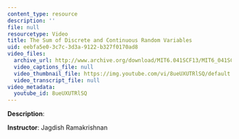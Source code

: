 ```yaml
---
content_type: resource
description: ''
file: null
resourcetype: Video
title: The Sum of Discrete and Continuous Random Variables
uid: eebfa5e0-3c7c-3d3a-9122-b327f0170ad8
video_files:
  archive_url: http://www.archive.org/download/MIT6.041SCF13/MIT6_041SCF13_The_Sum_of_Discrete_and_Continuous_R_V_S_300k.mp4
  video_captions_file: null
  video_thumbnail_file: https://img.youtube.com/vi/8ueUXUTRlSQ/default.jpg
  video_transcript_file: null
video_metadata:
  youtube_id: 8ueUXUTRlSQ
---
```


**Description**:

**Instructor**: Jagdish Ramakrishnan